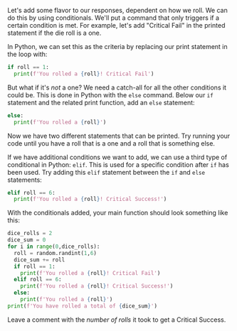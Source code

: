 Let's add some flavor to our responses, dependent on how we roll. We can do this by using conditionals. We'll put a command that only triggers if a certain condition is met. For example, let's add "Critical Fail" in the printed statement if the die roll is a one.

In Python, we can set this as the criteria by replacing our print statement in the loop with:

```python
if roll == 1:
  print(f'You rolled a {roll}! Critical Fail')
```

But what if it's *not* a one? We need a catch-all for all the other conditions it could be. This is done in Python with the `else` command. Below our `if` statement and the related print function, add an `else` statement:

```python
else:
  print(f'You rolled a {roll}')
```
    
Now we have two different statements that can be printed. Try running your code until you have a roll that is a one and a roll that is something else.

If we have additional conditions we want to add, we can use a third type of conditional in Python: `elif`. This is used for a specific condition after `if` has been used. Try adding this `elif` statement between the `if` and `else` statements:

```python
elif roll == 6:
  print(f'You rolled a {roll}! Critical Success!')
```

With the conditionals added, your main function should look something like this:

```python
dice_rolls = 2
dice_sum = 0
for i in range(0,dice_rolls):
  roll = random.randint(1,6)
  dice_sum += roll
  if roll == 1:
    print(f'You rolled a {roll}! Critical Fail')
  elif roll == 6:
    print(f'You rolled a {roll}! Critical Success!')
  else:
    print(f'You rolled a {roll}')
print(f'You have rolled a total of {dice_sum}')
```

Leave a comment with the *number of rolls* it took to get a Critical Success. 